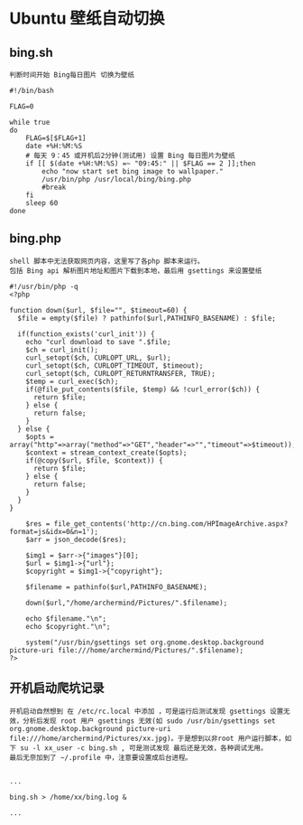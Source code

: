 # Ubuntu 壁纸自动切换

## bing.sh

    判断时间开始 Bing每日图片 切换为壁纸

```
#!/bin/bash

FLAG=0

while true 
do
    FLAG=$[$FLAG+1]
    date +%H:%M:%S
    # 每天 9：45 或开机后2分钟(测试用) 设置 Bing 每日图片为壁纸
    if [[ $(date +%H:%M:%S) =~ "09:45:" || $FLAG == 2 ]];then
        echo "now start set bing image to wallpaper."
        /usr/bin/php /usr/local/bing/bing.php
        #break
    fi 
    sleep 60
done
```

## bing.php

    shell 脚本中无法获取网页内容，这里写了各php 脚本来运行。
    包括 Bing api 解析图片地址和图片下载到本地，最后用 gsettings 来设置壁纸

```
#!/usr/bin/php -q
<?php

function down($url, $file="", $timeout=60) {
  $file = empty($file) ? pathinfo($url,PATHINFO_BASENAME) : $file;
  
  if(function_exists('curl_init')) {
    echo "curl download to save ".$file;
    $ch = curl_init();
    curl_setopt($ch, CURLOPT_URL, $url);
    curl_setopt($ch, CURLOPT_TIMEOUT, $timeout);
    curl_setopt($ch, CURLOPT_RETURNTRANSFER, TRUE);
    $temp = curl_exec($ch);
    if(@file_put_contents($file, $temp) && !curl_error($ch)) {
      return $file;
    } else {
      return false;
    }
  } else {
    $opts = array("http"=>array("method"=>"GET","header"=>"","timeout"=>$timeout));
    $context = stream_context_create($opts);
    if(@copy($url, $file, $context)) {
      return $file;
    } else {
      return false;
    }
  }
}

	$res = file_get_contents('http://cn.bing.com/HPImageArchive.aspx?format=js&idx=0&n=1');
    $arr = json_decode($res);

	$img1 = $arr->{"images"}[0];
    $url = $img1->{"url"};
	$copyright = $img1->{"copyright"};

    $filename = pathinfo($url,PATHINFO_BASENAME);

    down($url,"/home/archermind/Pictures/".$filename);

    echo $filename."\n";
    echo $copyright."\n";

    system("/usr/bin/gsettings set org.gnome.desktop.background picture-uri file:///home/archermind/Pictures/".$filename);
?>
```

## 开机启动爬坑记录

    开机启动自然想到 在 /etc/rc.local 中添加 ，可是运行后测试发现 gsettings 设置无效，分析后发现 root 用户 gsettings 无效(如 sudo /usr/bin/gsettings set org.gnome.desktop.background picture-uri file:///home/archermind/Pictures/xx.jpg)。于是想到以非root 用户运行脚本，如下 su -l xx_user -c bing.sh , 可是测试发现 最后还是无效，各种调试无用。
    最后无奈加到了 ~/.profile 中，注意要设置成后台进程。

```

...

bing.sh > /home/xx/bing.log &

...

```
